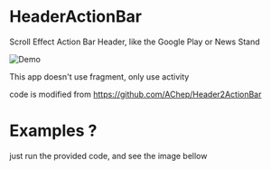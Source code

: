 HeaderActionBar
===============

Scroll Effect Action Bar Header, like the Google Play or News Stand

![Demo](https://github.com/bopbi/HeaderActionBar/master/header_actionbar_example.gif)

This app doesn't use fragment, only use activity

code is modified from https://github.com/AChep/Header2ActionBar

Examples ?
===============

just run the provided code, and see the image bellow

